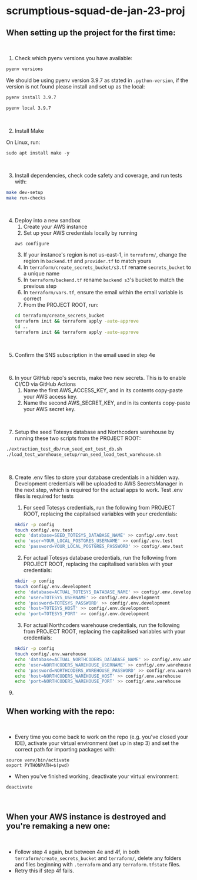 # scrumptious-squad-de-jan-23-proj

## When setting up the project for the first time:

<br />

1. Check which pyenv versions you have available:
```sh
pyenv versions
```
We should be using pyenv version 3.9.7 as stated in `.python-version`, if 
the version is not found please install and set up as the local:
```sh
pyenv install 3.9.7
```
```sh
pyenv local 3.9.7
```

<br />

2. Install Make

On Linux, run:
```
sudo apt install make -y
```

<br />

3. Install dependencies, check code safety and coverage, and run tests with:
```sh
make dev-setup
make run-checks
```

<br />

4. Deploy into a new sandbox
    1. Create your AWS instance
    2. Set up your AWS credentials locally by running 
    ```
    aws configure
    ```
    3. If your instance's region is not us-east-1, in `terraform/`, change the region in `backend.tf` and `provider.tf` to match yours
    4. In `terraform/create_secrets_bucket/s3.tf` rename `secrets_bucket` to a unique name
    5. In `terraform/backend.tf` rename `backend s3`'s bucket to match the previous step
    6. In `terraform/vars.tf`, ensure the email within the email variable is correct
    7. From the PROJECT ROOT, run:
    ```sh
    cd terraform/create_secrets_bucket
    terraform init && terraform apply -auto-approve
    cd ..
    terraform init && terraform apply -auto-approve
    ```

<br />

5. Confirm the SNS subscription in the email used in step 4e

<br />

6. In your GitHub repo's secrets, make two new secrets. This is to enable CI/CD via GitHub Actions
    1. Name the first AWS_ACCESS_KEY, and in its contents copy-paste your AWS access key.
    2. Name the second AWS_SECRET_KEY, and in its contents copy-paste your AWS secret key.

<br />

7. Setup the seed Totesys database and Northcoders warehouse by running these two scripts from the PROJECT ROOT:
```sh
./extraction_test_db/run_seed_ext_test_db.sh
./load_test_warehouse_setup/run_seed_load_test_warehouse.sh
```

<br />

8. Create .env files to store your database credentials in a hidden way. Development credentials will be uploaded to AWS SecretsManager in the next step, which is required for the actual apps to work. Test .env files is required for tests
    1. For seed Totesys credentials, run the following from PROJECT ROOT, replacing the capitalised variables with your credentials:
    ```sh
    mkdir -p config
    touch config/.env.test
    echo 'database=SEED_TOTESYS_DATABASE_NAME' >> config/.env.test
    echo 'user=YOUR_LOCAL_POSTGRES_USERNAME' >> config/.env.test
    echo 'password=YOUR_LOCAL_POSTGRES_PASSWORD' >> config/.env.test

    ```
    2. For actual Totesys database credentials, run the following from PROJECT ROOT, replacing the capitalised variables with your credentials:
    ```sh
    mkdir -p config
    touch config/.env.development
    echo 'database=ACTUAL_TOTESYS_DATABASE_NAME' >> config/.env.development
    echo 'user=TOTESYS_USERNAME' >> config/.env.development
    echo 'password=TOTESYS_PASSWORD' >> config/.env.development
    echo 'host=TOTESYS_HOST' >> config/.env.development
    echo 'port=TOTESYS_PORT' >> config/.env.development

    ```
    3. For actual Northcoders warehouse credentials, run the following from PROJECT ROOT, replacing the capitalised variables with your credentials:
    ```sh
    mkdir -p config
    touch config/.env.warehouse
    echo 'database=ACTUAL_NORTHCODERS_DATABASE_NAME' >> config/.env.warehouse
    echo 'user=NORTHCODERS_WAREHOUSE_USERNAME' >> config/.env.warehouse
    echo 'password=NORTHCODERS_WAREHOUSE_PASSWORD' >> config/.env.warehouse
    echo 'host=NORTHCODERS_WAREHOUSE_HOST' >> config/.env.warehouse
    echo 'port=NORTHCODERS_WAREHOUSE_PORT' >> config/.env.warehouse
    
    ```

9. 

## When working with the repo:

<br />

- Every time you come back to work on the repo (e.g. you've closed your IDE), activate your virtual environment (set up in step 3) 
and set the correct path for importing packages with:
```
source venv/bin/activate
export PYTHONPATH=$(pwd)
```

- When you've finished working, deactivate your virtual environment:
```sh
deactivate
```

<br />

## When your AWS instance is destroyed and you're remaking a new one:

<br />

- Follow step 4 again, but between 4e and 4f, in both `terraform/create_secrets_bucket` and `terraform/`,
delete any folders and files beginning with `.terraform` and any `terraform.tfstate` files.
- Retry this if step 4f fails.
